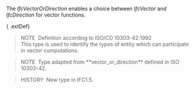 The _IfcVectorOrDirection_ enables a choice between _IfcVector_ and _IfcDirection_ for vector functions.

{ .extDef}
> NOTE&nbsp; Definition according to ISO/CD 10303-42:1992  
> This type is used to identify the types of entity which can participate in vector computations.

> NOTE&nbsp; Type adapted from \*\*vector_or_direction\*\* defined in ISO 10303-42.

> HISTORY&nbsp; New type in IFC1.5.
